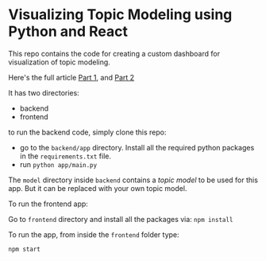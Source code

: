 # Visualizing Topic Modeling using Python and React

This repo contains the code for creating a custom dashboard for visualization of topic modeling.

Here's the full article [Part 1](https://mallahyari.github.io/visualdecode/blog/exploring-data-science-job-trends-python-react-d3), and [Part 2](https://mallahyari.github.io/visualdecode/blog/exploring-data-science-job-trends-python-react-d3-part-two)

It has two directories:

- backend
- frontend

to run the backend code, simply clone this repo:

- go to the `backend/app` directory. Install all the required python packages in the `requirements.txt` file.
- run `python app/main.py`

The `model` directory inside `backend` contains a _topic model_ to be used for this app. But it can be replaced with your own topic model.

To run the frontend app:

Go to `frontend` directory and install all the packages via:
`npm install`

To run the app, from inside the `frontend` folder type:

`npm start`
